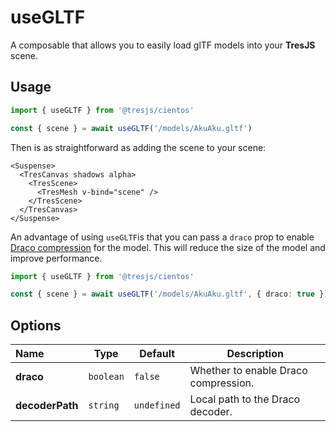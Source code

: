 # useGLTF

A composable that allows you to easily load glTF models into your **TresJS** scene.

## Usage

```ts
import { useGLTF } from '@tresjs/cientos'

const { scene } = await useGLTF('/models/AkuAku.gltf')
```

Then is as straightforward as adding the scene to your scene:

```html{4}
<Suspense>
  <TresCanvas shadows alpha>
    <TresScene>
      <TresMesh v-bind="scene" />
    </TresScene>
  </TresCanvas>
</Suspense>
```

An advantage of using `useGLTF`is that you can pass a `draco` prop to enable [Draco compression](https://threejs.org/docs/index.html?q=drac#examples/en/loaders/DRACOLoader) for the model. This will reduce the size of the model and improve performance.

```ts
import { useGLTF } from '@tresjs/cientos'

const { scene } = await useGLTF('/models/AkuAku.gltf', { draco: true })
```

## Options

| Name            | Type      | Default     | Description                          |
| :-------------- | --------- | ----------- | ------------------------------------ |
| **draco**       | `boolean` | `false`     | Whether to enable Draco compression. |
| **decoderPath** | `string`  | `undefined` | Local path to the Draco decoder.     |
